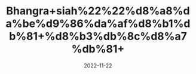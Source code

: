 ---
title: 'Bhangra+siah%22%22%d8%a8%da%be%d9%86%da%af%d8%b1%db%81+%d8%b3%db%8c%d8%a7%db%81+'
date: '2022-11-22' 
metatag: '' 
inventory: '0' 
draft: false 
# meta description 
shortDescripton: ''
description: 'Herbs+%d8%ac%da%91%db%8c+%d8%a8%d9%88%d9%b9%db%8c'
longdescription: ''
tags: ''
brand: ''
subCategory: ''
unit: '10 gm-Pk'
sellCount: '0'
featured: True
# product Price
price: '50.0'
# Product Short Description
shortDescription: ''
productID: '358A5185-3B49-ED11-996A-005056B3A416'
type: 'products'
category: 'Herbs+%d8%ac%da%91%db%8c+%d8%a8%d9%88%d9%b9%db%8c' 
thumnailproduct: 'https://eraconnect.blob.core.windows.net/product-images/aminsaddiquidawakhana/1f0bd759-404f-47a3-8995-f1c52568d9de.webp' 
images:
  - image: 'https://eraconnect.blob.core.windows.net/product-images/aminsaddiquidawakhana/1f0bd759-404f-47a3-8995-f1c52568d9de.webp'  
Variants:
---